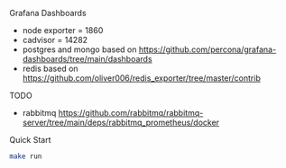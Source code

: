 Grafana Dashboards
- node exporter = 1860
- cadvisor = 14282
- postgres and mongo based on https://github.com/percona/grafana-dashboards/tree/main/dashboards
- redis based on https://github.com/oliver006/redis_exporter/tree/master/contrib

TODO
- rabbitmq https://github.com/rabbitmq/rabbitmq-server/tree/main/deps/rabbitmq_prometheus/docker

Quick Start

```bash
make run
```
